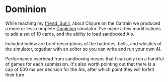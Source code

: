 # Dominion

While teaching my [friend, Sunil,](https://web.stanford.edu/group/frg/students/sunil.html) about Clojure on the Caltrain we produced a more or less complete [Dominion](http://riograndegames.com/Game/278-Dominion) simulator. I've made a few modifications to add a set of 10 cards, and the ability to load sandboxed AIs.

Included below are brief descriptions of the batteries, bells, and whistles of the simulator, together with an editor so you can write and run your own AI.

Performance overhead from sandboxing means that I can only run a handful of games for each submission. It's also worth pointing out that there is a cap of 500 ms per decision for the AIs, after which point they will forfeit their turn.
